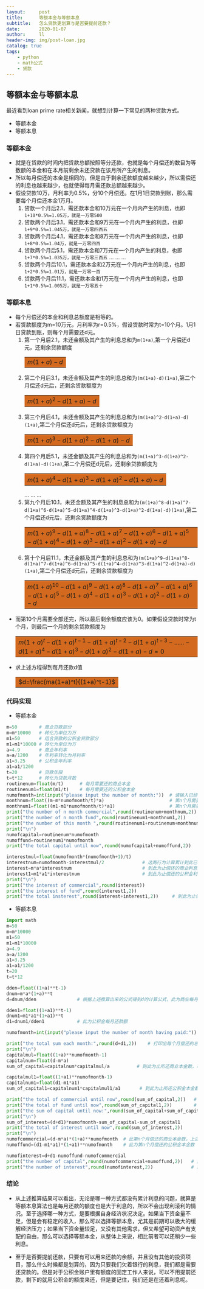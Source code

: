 ```yaml
---
layout:     post
title:      等额本金与等额本息
subtitle:   怎么贷款更划算与是否要提前还款？
date:       2020-01-07
author:     ll
header-img: img/post-loan.jpg
catalog: true
tags:
    - python
    - math公式
    - 贷款
---
```

## 等额本金与等额本息
最近看到loan prime rate相关新闻，就想到计算一下常见的两种贷款方式。
- 等额本金
- 等额本息
### 等额本金
- 就是在贷款的时间内把贷款总额按照等分还款，也就是每个月偿还的数目为等数额的本金和在本月前剩余未还贷款在该月所产生的利息。  
- 所以每月偿还的本金是相同的，但是由于剩余还款额度越来越少，所以需偿还的利息也越来越少，也就使得每月需还款总额越来越少。
- 假设贷款10万，月利率为0.5%，分10个月偿还。在1月1日贷款到账，那么需要每个月偿还本金1万月。
  1. 贷款一个月后2.1，需还款本金和10万元在一个月内产生的利息，也即`1+10*0.5%=1.05万，就是一万零500`
  2. 贷款两个月后3.1，需还款本金和9万元在一个月内产生的利息，也即`1+9*0.5%=1.045万，就是一万零四百五`
  3. 贷款两个月后4.1，需还款本金和8万元在一个月内产生的利息，也即`1+8*0.5%=1.04万，就是一万零四百`
  4. 贷款两个月后5.1，需还款本金和7万元在一个月内产生的利息，也即`1+7*0.5%=1.035万，就是一万零三百五`
  ...
  ...
  ...
  9. 贷款两个月后10.1，需还款本金和2万元在一个月内产生的利息，也即`1+2*0.5%=1.01万，就是一万零一百`
  10. 贷款两个月后11.1，需还款本金和1万元在一个月内产生的利息，也即`1+1*0.5%=1.005万，就是一万零五十`

<script type="text/javascript" src="http://cdn.mathjax.org/mathjax/latest/MathJax.js?config=default"></script>

### 等额本息
- 每个月偿还的本金和利息总额度是相等的。
- 若贷款额度为m=10万元，月利率为r=0.5%，假设贷款时常为t=10个月。1月1日贷款到账，则每个月需要还d元。
  1. 第一个月后2.1，未还金额及其产生的利息总和为`m(1+a)`,第一个月偿还d元，还剩余贷款额度<table><tr><td bgcolor=chocolate>$m(1+a)-d$</td></tr></table>
  2. 第二个月后3.1，未还金额及其产生的利息总和为`(m(1+a)-d)(1+a)`,第二个月偿还d元后，还剩余贷款额度为<table><tr><td bgcolor=chocolate>$m(1+a)^2-d(1+a)-d$</td></tr></table>
  3. 第三个月后4.1，未还金额及其产生的利息总和为`(m(1+a)^2-d(1+a)-d)(1+a)`,第二个月偿还d元后，还剩余贷款额度为<table><tr><td bgcolor=chocolate>$m(1+a)^3-d(1+a)^2-d(1+a)-d$</td></tr></table>
  4. 第四个月后5.1，未还金额及其产生的利息总和为`(m(1+a)^3-d(1+a)^2-d(1+a)-d)(1+a)`,第二个月偿还d元后，还剩余贷款额度为<table><tr><td bgcolor=chocolate>$m(1+a)^4-d(1+a)^3-d(1+a)^2-d(1+a)-d$</td></tr></table>
  ...
  ...
  ...
  9. 第九个月后10.1，未还金额及其产生的利息总和为`(m(1+a)^8-d(1+a)^7-d(1+a)^6-d(1+a)^5-d(1+a)^4-d(1+a)^3-d(1+a)^2-d(1+a)-d)(1+a)`,第二个月偿还d元后，还剩余贷款额度为<table><tr><td bgcolor=chocolate>$m(1+a)^9-d(1+a)^8-d(1+a)^7-d(1+a)^6-d(1+a)^5-d(1+a)^4-d(1+a)^3-d(1+a)^2-d(1+a)-d$</td></tr></table>
  10. 第十个月后11.1，未还金额及其产生的利息总和为`(m(1+a)^9-d(1+a)^8-d(1+a)^7-d(1+a)^6-d(1+a)^5-d(1+a)^4-d(1+a)^3-d(1+a)^2-d(1+a)-d)(1+a)`,第二个月偿还d元后，还剩余贷款额度为<table><tr><td bgcolor=chocolate>$m(1+a)^10-d(1+a)^9-d(1+a)^8-d(1+a)^7-d(1+a)^6-d(1+a)^5-d(1+a)^4-d(1+a)^3-d(1+a)^2-d(1+a)-d$</td></tr></table>
- 而第10个月需要全部还完，所以最后剩余额度应该为0。如果假设贷款时常为t个月，则最后一个月的剩余贷款额度为<table><tr><td bgcolor=chocolate>$m(1+a)^t-d(1+a)^{t-1}-d(1+a)^{t-2}-d(1+a)^{t-3}-......-d(1+a)^4-d(1+a)^3-d(1+a)^2-d(1+a)-d=0$</td></tr></table>
- 求上述方程得到每月还款d值<table><tr><td bgcolor=chocolate>$d=\frac{ma(1+a)^t}{(1+a)^t-1}$</td></tr></table>

### 代码实现

- 等额本金

``` python
m=50        # 商业贷款部分
m=m*10000   # 转化为单位为万
m1=50       # 组合贷款的公积金贷款部分
m1=m1*10000 # 转化为单位为万
a=4.9       # 商业年利率
a=a/1200    # 年利率转化为月利率
a1=3.25     # 公积金年利率
a1=a1/1200
t=20        # 贷款年限
t=t*12      # 转化为贷款月数
routinenum=float(m/t)      # 每月需要还的商业本金
routinenum1=float(m1/t)    # 每月需要还的公积金本金
numofmonth=int(input("please input the number of month:"))  # 请输入已经偿还的月份数
monthnum=float((m-m*numofmonth/t)*a)                        # 第n个月需要偿还的商业利息额，可见为逐月递减，为等差数列
monthnum1=float((m1-m1*numofmonth/t)*a1)                    # 第n个月需要偿还的公积金利息额
print("the number of n month commercial",round(routinenum+monthnum,2))      # 第n个月的商业还款总额
print("the number of n month fund",round(routinenum1+monthnum1,2))          # 第n个月的公积金还款总额
print("the number of this month ",round(routinenum1+routinenum+monthnum1+monthnum,2))   # 第n个月偿还总额
print("\n")
numofcapital=routinenum*numofmonth
numoffund=routinenum1*numofmonth
print("the total capital until now",round(numofcapital+numoffund,2))           # 到现在为止已经偿还的本金额度

interestmul=float(numofmonth*(numofmonth+1)/t)            
interestnum=numofmonth-interestmul/2              # 这两行为计算累计到此已经偿还的利息额度占比，上述已经证明为等差数列，可以容易推导求和公式
interest=m*a*interestnum                          # 到此为止偿还的商业利息总额
interest1=m1*a1*interestnum                       # 到此为止偿还的公积金利息总额
print("\n")
print("the interest of commercial",round(interest))       
print("the interest of fund",round(interest1,2))
print("the total insterest",round(interest+interest1,2))     # 到此为止偿还的所有利息总额
```

- 等额本息

``` python
import math
m=50
m=m*10000
m1=50
m1=m1*10000
a=4.9
a=a/1200
a1=3.25
a1=a1/1200
t=20
t=t*12

dden=float((1+a)**t-1)
dnum=m*a*(1+a)**t
d=dnum/dden               # 根据上述推算出来的公式得到d的计算公式，此为商业每月还款额      

dden1=float((1+a1)**t-1)
dnum1=m1*a1*(1+a1)**t
d1=dnum1/dden1            # 此为公积金每月还款额

numofmonth=int(input("please input the number of month having paid:"))  # 请输入已经偿还的月份数

print("the total sum each month:",round(d+d1,2))    # 打印出每个月偿还的总额数
print("\n")
capitalmul=float((1+a)**numofmonth-1)
capitalnum=float(d-m*a)
sum_of_capital=capitalnum*capitalmul/a          # 到此为止所还商业本金数，可以从上述推算过程中发现到第i个月累计本金数为(d-ma)[(1+a)^i-1]/a

capitalmul1=float((1+a1)**numofmonth-1)
capitalnum1=float(d1-m1*a1)
sum_of_capital1=capitalnum1*capitalmul1/a1       # 到此为止所还公积金本金数

print("the total of commercial until now",round(sum_of_capital,2))   # 到此为止所还商业本金总和
print("the total of fund until now",round(sum_of_capital1,2))        # 到此为止所还公积金本金总和
print("the sum of capital until now:",round(sum_of_capital+sum_of_capital1,2))   # 到此为止所还所有本金总额
print("\n")
sum_of_interest=(d+d1)*numofmonth-sum_of_capital-sum_of_capital1
print("the total of interest until now",round(sum_of_interest,2))        # 到此所还所有利息额
print("\n")
numofcommercial=(d-m*a)*(1+a)**numofmonth  # 此第n个月偿还的商业本金数，上述公式推算还了i个月后，第i个月所还本金数为(d-ma)(1+a)^i              
numoffund=(d1-m1*a1)*(1+a1)**numofmonth    # 此为第n个月偿还的公积金本金数

numofinterest=d+d1-numoffund-numofcommercial
print("the number of capital",round(numofcommercial+numoffund,2))   # 第n个月所还本金和
print("the number of interest",round(numofinterest,2))              # 第n个月所还利息和
```

### 结论

- 从上述推算结果可以看出，无论是哪一种方式都没有累计利息的问题，就算是等额本息算法也是每月还款的额度也是大于利息的，所以不会出现利滚利的情况。至于选择哪一种方式，是要根据自身经济状况决定。如果当下资金量不足，但是会有稳定的收入，那么可以选择等额本息，尤其是前期可以极大的缓解经济压力；如果当下资金量较足，又没有其他需求，但又希望可动资产有支配的自由，那么可以选择等额本金，从整体上来说，相比前者可以还稍少一些利息。


- 至于是否要提前还款，只要有可以用来还款的余额，并且没有其他的投资项目，那么什么时候都是划算的，因为只要我们欠着银行的利息，我们都是需要还贷款的。但是对于公积金账户里有额度的固定工作人来说，可以不用提前还款，剩下的就用公积金的额度来还，但是要记住，我们还是在还着利息呢。












